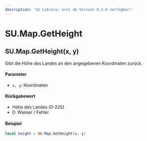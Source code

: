 ```yaml
---
description: 'SU Library: erst ab Version 0.2.0 verfügbar!'
---
```


# SU.Map.GetHeight

## SU.Map.GetHeight(x, y)

Gibt die Höhe des Landes an den angegebenen Koordinaten zurück.

#### Parameter

* `x, y`: Koordinaten

#### Rückgabewert

* Höhe des Landes \[0-225]
* 0: Wasser / Fehler

#### Beispiel

```lua
local height = SU.Map.GetHeight(x, y)
```
